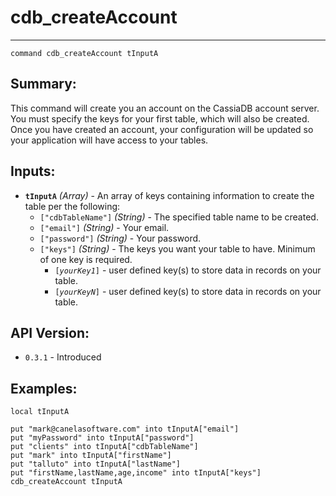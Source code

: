 # cdb_createAccount
---
```
command cdb_createAccount tInputA
```

## Summary:
This command will create you an account on the CassiaDB account server. You must specify the keys for your first table, which will also be created. Once you have created an account, your configuration will be updated so your application will have access to your tables.

## Inputs:
* **`tInputA`** *(Array)* - An array of keys containing information to create the table per the following:
    * `["cdbTableName"]` *(String)* - The specified table name to be created.
    * `["email"]` *(String)* - Your email.
    * `["password"]` *(String)* - Your password.
    * `["keys"]` *(String)* - The keys you want your table to have. Minimum of one key is required.
   		- `[`*`yourKey1`*`]` - user defined key(s) to store data in records on your table.
    	- `[`*`yourKeyN`*`]` - user defined key(s) to store data in records on your table.

## API Version:
* `0.3.1` - Introduced

## Examples:
```
local tInputA

put "mark@canelasoftware.com" into tInputA["email"]
put "myPassword" into tInputA["password"]
put "clients" into tInputA["cdbTableName"]
put "mark" into tInputA["firstName"]
put "talluto" into tInputA["lastName"]
put "firstName,lastName,age,income" into tInputA["keys"]
cdb_createAccount tInputA
``` 